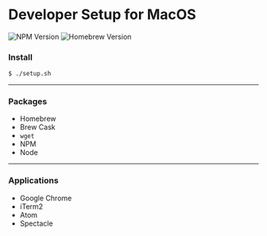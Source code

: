# Developer Setup for MacOS

![NPM Version](https://img.shields.io/npm/v/npm.svg?style=flat)
![Homebrew Version](https://img.shields.io/homebrew/v/cake.svg)

### Install
```bash
$ ./setup.sh
```

---

### Packages
- Homebrew
- Brew Cask
- `wget`
- NPM
- Node

---

### Applications
- Google Chrome
- iTerm2
- Atom
- Spectacle
